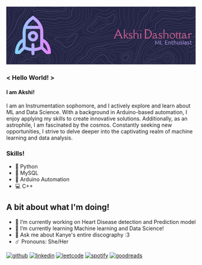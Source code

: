 ![I am Akshi!](https://github.com/UdtaPakshi/UdtaPakshi/blob/main/github-header-image1.png)

### < Hello World! >
#### I am Akshi!

I am an Instrumentation sophomore, and I actively explore and learn about ML and Data Science. With a background in Arduino-based automation, I enjoy applying my skills to create innovative solutions. Additionally, as an astrophile, I am fascinated by the cosmos. Constantly seeking new opportunities, I strive to delve deeper into the captivating realm of machine learning and data analysis.

### Skills!
- 🐍 Python
- 📅 MySQL
- 🤖 Arduino Automation
- 💻 C++

## A bit about what I'm doing!
- 🔭 I’m currently working on Heart Disease detection and Prediction model 
- 📖 I’m currently learning Machine learning and Data Science! 
- 🎵 Ask me about Kanye's entire discography :3 
- ☄️ Pronouns: She/Her 


[<img src='https://icon-library.com/images/github-icon-white/github-icon-white-6.jpg' alt='github' height='40'>](https://github.com/UdtaPakshi)  [<img src='https://iconsplace.com/wp-content/uploads/_icons/ffffff/256/png/linkedin-icon-18-256.png' alt='linkedin' height='40'>](https://www.linkedin.com/in/https://www.linkedin.com/in/akshi-dashottar-73698623a//)  [<img src='https://cdn.iconscout.com/icon/free/png-256/free-leetcode-3772786-3146919.png' alt='leetcode' height='40'>](https://leetcode.com/Akshi_Dashottar/)  [<img src='https://storage.googleapis.com/pr-newsroom-wp/1/2018/11/Spotify_Logo_CMYK_Green-768x231.png' alt='spotify' height='40'>](https://open.spotify.com/user/v1tvo0rmut1jconetulez1etf?si=8057a40ac29545c7)  [<img src='https://icons.iconarchive.com/icons/limav/flat-gradient-social/256/Goodreads-icon.png' alt='goodreads' height='40'>](https://www.goodreads.com/user/show/123540721-akshi-dashottar)  
